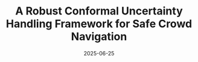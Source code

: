 ---
title: "A Robust Conformal Uncertainty Handling Framework for Safe Crowd Navigation"
collection: talks
type: "Talk"
# permalink: /talks/2024-09-19-talk-1
venue: "2nd Workshop on Out-of-Distribution Generalization in Robotics @RSS2025"
date: 2025-06-25
location: "Los Angeles, California"
---
